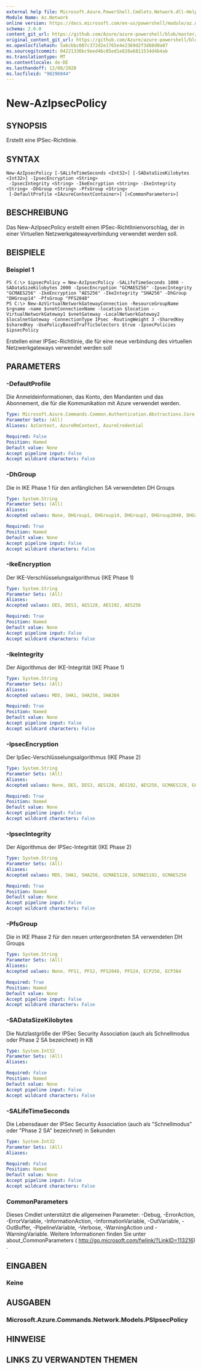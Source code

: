 ```yaml
---
external help file: Microsoft.Azure.PowerShell.Cmdlets.Network.dll-Help.xml
Module Name: Az.Network
online version: https://docs.microsoft.com/en-us/powershell/module/az.network/new-azipsecpolicy
schema: 2.0.0
content_git_url: https://github.com/Azure/azure-powershell/blob/master/src/Network/Network/help/New-AzIpsecPolicy.md
original_content_git_url: https://github.com/Azure/azure-powershell/blob/master/src/Network/Network/help/New-AzIpsecPolicy.md
ms.openlocfilehash: 5a6cbbc007c372d2e1765e4e2369d2f3d60d0a07
ms.sourcegitcommit: 04221336bc9eed46c05ed1e828a6811534d4b4ab
ms.translationtype: MT
ms.contentlocale: de-DE
ms.lasthandoff: 12/08/2020
ms.locfileid: "98296044"
---
```

# New-AzIpsecPolicy

## SYNOPSIS
Erstellt eine IPSec-Richtlinie.

## SYNTAX

```
New-AzIpsecPolicy [-SALifeTimeSeconds <Int32>] [-SADataSizeKilobytes <Int32>] -IpsecEncryption <String>
 -IpsecIntegrity <String> -IkeEncryption <String> -IkeIntegrity <String> -DhGroup <String> -PfsGroup <String>
 [-DefaultProfile <IAzureContextContainer>] [<CommonParameters>]
```

## BESCHREIBUNG
Das New-AzIpsecPolicy erstellt einen IPSec-Richtlinienvorschlag, der in einer Virtuellen Netzwerkgatewayverbindung verwendet werden soll.

## BEISPIELE

### Beispiel 1
```
PS C:\> $ipsecPolicy = New-AzIpsecPolicy -SALifeTimeSeconds 1000 -SADataSizeKilobytes 2000 -IpsecEncryption "GCMAES256" -IpsecIntegrity "GCMAES256" -IkeEncryption "AES256" -IkeIntegrity "SHA256" -DhGroup "DHGroup14" -PfsGroup "PFS2048"
PS C:\> New-AzVirtualNetworkGatewayConnection -ResourceGroupName $rgname -name $vnetConnectionName -location $location -VirtualNetworkGateway1 $vnetGateway -LocalNetworkGateway2 $localnetGateway -ConnectionType IPsec -RoutingWeight 3 -SharedKey $sharedKey -UsePolicyBasedTrafficSelectors $true -IpsecPolicies $ipsecPolicy
```

Erstellen einer IPSec-Richtlinie, die für eine neue verbindung des virtuellen Netzwerkgateways verwendet werden soll

## PARAMETERS

### -DefaultProfile
Die Anmeldeinformationen, das Konto, den Mandanten und das Abonnement, die für die Kommunikation mit Azure verwendet werden.

```yaml
Type: Microsoft.Azure.Commands.Common.Authentication.Abstractions.Core.IAzureContextContainer
Parameter Sets: (All)
Aliases: AzContext, AzureRmContext, AzureCredential

Required: False
Position: Named
Default value: None
Accept pipeline input: False
Accept wildcard characters: False
```

### -DhGroup
Die in IKE Phase 1 für den anfänglichen SA verwendeten DH Groups

```yaml
Type: System.String
Parameter Sets: (All)
Aliases:
Accepted values: None, DHGroup1, DHGroup14, DHGroup2, DHGroup2048, DHGroup24, ECP256, ECP384

Required: True
Position: Named
Default value: None
Accept pipeline input: False
Accept wildcard characters: False
```

### -IkeEncryption
Der IKE-Verschlüsselungsalgorithmus (IKE Phase 1)

```yaml
Type: System.String
Parameter Sets: (All)
Aliases:
Accepted values: DES, DES3, AES128, AES192, AES256

Required: True
Position: Named
Default value: None
Accept pipeline input: False
Accept wildcard characters: False
```

### -IkeIntegrity
Der Algorithmus der IKE-Integrität (IKE Phase 1)

```yaml
Type: System.String
Parameter Sets: (All)
Aliases:
Accepted values: MD5, SHA1, SHA256, SHA384

Required: True
Position: Named
Default value: None
Accept pipeline input: False
Accept wildcard characters: False
```

### -IpsecEncryption
Der IpSec-Verschlüsselungsalgorithmus (IKE Phase 2)

```yaml
Type: System.String
Parameter Sets: (All)
Aliases:
Accepted values: None, DES, DES3, AES128, AES192, AES256, GCMAES128, GCMAES192, GCMAES256

Required: True
Position: Named
Default value: None
Accept pipeline input: False
Accept wildcard characters: False
```

### -IpsecIntegrity
Der Algorithmus der IPSec-Integrität (IKE Phase 2)

```yaml
Type: System.String
Parameter Sets: (All)
Aliases:
Accepted values: MD5, SHA1, SHA256, GCMAES128, GCMAES192, GCMAES256

Required: True
Position: Named
Default value: None
Accept pipeline input: False
Accept wildcard characters: False
```

### -PfsGroup
Die in IKE Phase 2 für den neuen untergeordneten SA verwendeten DH Groups

```yaml
Type: System.String
Parameter Sets: (All)
Aliases:
Accepted values: None, PFS1, PFS2, PFS2048, PFS24, ECP256, ECP384

Required: True
Position: Named
Default value: None
Accept pipeline input: False
Accept wildcard characters: False
```

### -SADataSizeKilobytes
Die Nutzlastgröße der IPSec Security Association (auch als Schnellmodus oder Phase 2 SA bezeichnet) in KB

```yaml
Type: System.Int32
Parameter Sets: (All)
Aliases:

Required: False
Position: Named
Default value: None
Accept pipeline input: False
Accept wildcard characters: False
```

### -SALifeTimeSeconds
Die Lebensdauer der IPSec Security Association (auch als "Schnellmodus" oder "Phase 2 SA" bezeichnet) in Sekunden

```yaml
Type: System.Int32
Parameter Sets: (All)
Aliases:

Required: False
Position: Named
Default value: None
Accept pipeline input: False
Accept wildcard characters: False
```

### CommonParameters
Dieses Cmdlet unterstützt die allgemeinen Parameter: -Debug, -ErrorAction, -ErrorVariable, -InformationAction, -InformationVariable, -OutVariable, -OutBuffer, -PipelineVariable, -Verbose, -WarningAction und -WarningVariable. Weitere Informationen finden Sie unter about_CommonParameters ( http://go.microsoft.com/fwlink/?LinkID=113216) .

## EINGABEN

### Keine

## AUSGABEN

### Microsoft.Azure.Commands.Network.Models.PSIpsecPolicy

## HINWEISE

## LINKS ZU VERWANDTEN THEMEN
